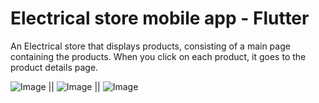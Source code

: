 # Electrical store mobile app - Flutter

An Electrical store that displays products, consisting of a main page containing the products. When you click on each product, it goes to the product details page.

![Image](https://github.com/user-attachments/assets/d250f29c-9337-489a-a38d-979c0e16e326) || ![Image](https://github.com/user-attachments/assets/cd4e9854-f493-41a5-9c5f-673ced5643b9) || ![Image](https://github.com/user-attachments/assets/c32270bd-005f-4bbc-b3d9-bbbee9c369d9)






